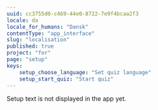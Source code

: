 ```yaml
---
uuid: cc3755d0-c469-44e0-8722-7e9f4bcaa2f3
locale: da
locale_for_humans: "Dansk"
contentType: "app_interface"
slug: "localisation"
published: true
project: "for"
page: "setup"
keys:
    setup_choose_language: "Set quiz language"
    setup_start_quiz: "Start quiz"
---
```

Setup text is not displayed in the app yet.
